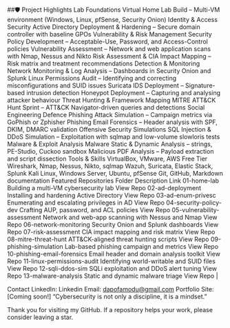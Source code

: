 ##🛡 Project Highlights
Lab Foundations
Virtual Home Lab Build – Multi-VM environment (Windows, Linux, pfSense, Security Onion)
Identity & Access Security
Active Directory Deployment & Hardening – Secure domain controller with baseline GPOs
Vulnerability & Risk Management
Security Policy Development – Acceptable-Use, Password, and Access-Control policies
Vulnerability Assessment – Network and web application scans with Nmap, Nessus and Nikto
Risk Assessment & CIA Impact Mapping – Risk matrix and treatment recommendations
Detection & Monitoring
Network Monitoring & Log Analysis – Dashboards in Security Onion and Splunk
Linux Permissions Audit – Identifying and correcting misconfigurations and SUID issues
Suricata IDS Deployment – Signature-based intrusion detection
Honeypot Deployment – Capturing and analysing attacker behaviour
Threat Hunting & Framework Mapping
MITRE ATT&CK Hunt Sprint – ATT&CK Navigator-driven queries and detections
Social Engineering Defence
Phishing Attack Simulation – Campaign metrics via GoPhish or Zphisher
Phishing Email Forensics – Header analysis with SPF, DKIM, DMARC validation
Offensive Security Simulations
SQL Injection & DDoS Simulation – Exploitation with sqlmap and low-volume slowloris tests
Malware & Exploit Analysis
Malware Static & Dynamic Analysis – strings, PE-Studio, Cuckoo sandbox
Malicious PDF Analysis – Payload extraction and script dissection
Tools & Skills
VirtualBox, VMware, AWS Free Tier
Wireshark, Nmap, Nessus, Nikto, sqlmap
Wazuh, Suricata, Elastic Stack, Splunk
Kali Linux, Windows Server, Ubuntu, pfSense
Git, GitHub, Markdown documentation
Featured Repositories
Folder	Description	Link
01-home-lab	Building a multi-VM cybersecurity lab	View Repo
02-ad-deployment	Installing and hardening Active Directory	View Repo
03-ad-enum-privesc	Enumerating and escalating privileges in AD	View Repo
04-security-policy-dev	Crafting AUP, password, and ACL policies	View Repo
05-vulnerability-assessment	Network and web-app scanning with Nessus and Nmap	View Repo
06-network-monitoring	Security Onion and Splunk dashboards	View Repo
07-risk-assessment	CIA impact mapping and risk matrix	View Repo
08-mitre-threat-hunt	ATT&CK-aligned threat hunting scripts	View Repo
09-phishing-simulation	Lab-based phishing campaign and metrics	View Repo
10-phishing-email-forensics	Email header and domain analysis toolkit	View Repo
11-linux-permissions-audit	Identifying world-writable and SUID files	View Repo
12-sqli-ddos-sim	SQLi exploitation and DDoS alert tuning	View Repo
13-malware-analysis	Static and dynamic malware triage	View Repo
|

Contact
LinkedIn: Linkedin
Email: dapofamodu@gmail.com
Portfolio Site: [Coming soon!]
“Cybersecurity is not only a discipline, it is a mindset.”

Thank you for visiting my GitHub. If a repository helps your work, please consider leaving a star.

